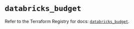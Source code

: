 # `databricks_budget`

Refer to the Terraform Registry for docs: [`databricks_budget`](https://registry.terraform.io/providers/databricks/databricks/1.68.0/docs/resources/budget).
